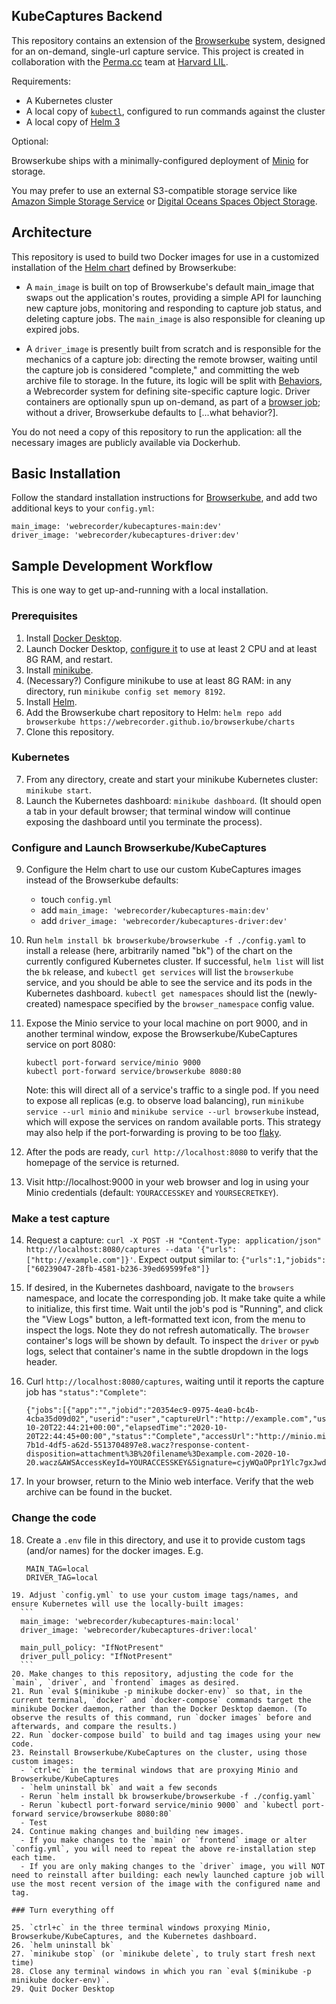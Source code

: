 ## KubeCaptures Backend

This repository contains an extension of the [Browserkube](https://github.com/webrecorder/browserkube) system,
designed for an on-demand, single-url capture service. This project is created in collaboration with the [Perma.cc](https://perma.cc) team at [Harvard LIL](https://github.com/harvard-lil).

Requirements:

- A Kubernetes cluster
- A local copy of [`kubectl`](https://kubernetes.io/docs/tasks/tools/install-kubectl/), configured to run commands against the cluster
- A local copy of [Helm 3](https://v3.helm.sh/)

Optional:

Browserkube ships with a minimally-configured deployment of [Minio](https://min.io/) for storage.

You may prefer to use an external S3-compatible storage service like [Amazon Simple Storage Service](https://aws.amazon.com/s3/) or [Digital Oceans Spaces Object Storage](https://www.digitalocean.com/products/spaces/).


## Architecture

This repository is used to build two Docker images for use in a customized installation of the [Helm chart](https://github.com/webrecorder/browserkube/tree/main/chart) defined by Browserkube:

- A `main_image` is built on top of Browserkube's default main_image that swaps out the application's routes, providing a simple API for launching new capture jobs, monitoring and responding to capture job status, and deleting capture jobs. The `main_image` is also responsible for cleaning up expired jobs.

- A `driver_image` is presently built from scratch and is responsible for the mechanics of a capture job: directing the remote browser, waiting until the capture job is considered "complete," and committing the web archive file to storage. In the future, its logic will be split with [Behaviors](https://github.com/webrecorder/behaviors), a Webrecorder system for defining site-specific capture logic. Driver containers are optionally spun up on-demand, as part of a [browser job](https://github.com/webrecorder/browserkube/blob/d0a0cdda254b980a9b206996599d200ebc17abcf/main/templates/browser-job.yaml#L183); without a driver, Browserkube defaults to [...what behavior?].

You do not need a copy of this repository to run the application: all the necessary images are publicly available via Dockerhub.


## Basic Installation

Follow the standard installation instructions for [Browserkube](https://github.com/webrecorder/browserkube/blob/d0a0cdda254b980a9b206996599d200ebc17abcf/README.md#setup), and add two additional keys to your `config.yml`:

```
main_image: 'webrecorder/kubecaptures-main:dev'
driver_image: 'webrecorder/kubecaptures-driver:dev'
```


## Sample Development Workflow

This is one way to get up-and-running with a local installation.

### Prerequisites

1. Install [Docker Desktop](https://docs.docker.com/desktop/).
2. Launch Docker Desktop, [configure it](https://docs.docker.com/docker-for-mac/#resources) to use at least 2 CPU and at least 8G RAM, and restart.
3. Install [minikube](https://minikube.sigs.k8s.io/docs/start/).
3. (Necessary?) Configure minikube to use at least 8G RAM: in any directory, run `minikube config set memory 8192`.
4. Install [Helm](https://helm.sh/docs/intro/install/).
5. Add the Browserkube chart repository to Helm: `helm repo add browserkube https://webrecorder.github.io/browserkube/charts`
6. Clone this repository.

### Kubernetes

7. From any directory, create and start your minikube Kubernetes cluster: `minikube start`.
8. Launch the Kubernetes dashboard: `minikube dashboard`. (It should open a tab in your default browser; that terminal window will continue exposing the dashboard until you terminate the process).

### Configure and Launch Browserkube/KubeCaptures

9. Configure the Helm chart to use our custom KubeCaptures images instead of the Browserkube defaults:
    - touch `config.yml`
    - add `main_image: 'webrecorder/kubecaptures-main:dev'`
    - add `driver_image: 'webrecorder/kubecaptures-driver:dev'`

10. Run `helm install bk browserkube/browserkube -f ./config.yaml` to install a release (here, arbitrarily named "bk") of the chart on the currently configured Kubernetes cluster. If successful, `helm list` will list the `bk` release, and `kubectl get services` will list the `browserkube` service, and you should be able to see the service and its pods in the Kubernetes dashboard. `kubectl get namespaces` should list the (newly-created) namespace specified by the `browser_namespace` config value.

11. Expose the Minio service to your local machine on port 9000, and in another terminal window, expose the Browserkube/KubeCaptures service on port 8080:
    ```
    kubectl port-forward service/minio 9000
    kubectl port-forward service/browserkube 8080:80
    ```
    Note: this will direct all of a service's traffic to a single pod. If you need to expose all replicas (e.g. to observe load balancing), run `minikube service --url minio` and `minikube service --url browserkube` instead, which will expose the  services on random available ports. This strategy may also help if the port-forwarding is proving to be too [flaky](https://github.com/kubernetes/kubernetes/issues/74551).

12. After the pods are ready, `curl http://localhost:8080` to verify that the homepage of the service is returned.

13. Visit http://localhost:9000 in your web browser and log in using your Minio credentials (default: `YOURACCESSKEY` and `YOURSECRETKEY`).

### Make a test capture

14. Request a capture: `curl -X POST -H "Content-Type: application/json" http://localhost:8080/captures --data '{"urls": ["http://example.com"]}'`. Expect output similar to: `{"urls":1,"jobids":["60239047-28fb-4581-b236-39ed69599fe8"]}`

15. If desired, in the Kubernetes dashboard, navigate to the `browsers` namespace, and locate the corresponding job. It make take quite a while to initialize, this first time. Wait until the job's pod is "Running", and click the "View Logs" button, a left-formatted text icon, from the menu to inspect the logs. Note they do not refresh automatically. The `browser` container's logs will be shown by default. To inspect the `driver` or `pywb` logs, select that container's name in the subtle dropdown in the logs header.

16. Curl `http://localhost:8080/captures`, waiting until it reports the capture job has `"status":"Complete"`:
    ```
    {"jobs":[{"app":"","jobid":"20354ec9-0975-4ea0-bc4b-4cba35d09d02","userid":"user","captureUrl":"http://example.com","userTag":"","startTime":"2020-10-20T22:44:21+00:00","elapsedTime":"2020-10-20T22:44:45+00:00","status":"Complete","accessUrl":"http://minio.minio.svc.cluster.local:9000/kubecaptures/236ca1d4-7b1d-4df5-a62d-5513704897e8.wacz?response-content-disposition=attachment%3B%20filename%3Dexample.com-2020-10-20.wacz&AWSAccessKeyId=YOURACCESSKEY&Signature=cjyWQaOPpr1Ylc7gxJwdsePiXx4%3D&Expires=1603248261"}]}
    ```

17. In your browser, return to the Minio web interface. Verify that the web archive can be found in the bucket.

### Change the code

18. Create a `.env` file in this directory, and use it to provide custom tags (and/or names) for the docker images. E.g.
    ```
    MAIN_TAG=local
    DRIVER_TAG=local
  ```
19. Adjust `config.yml` to use your custom image tags/names, and ensure Kubernetes will use the locally-built images:
    ```
    main_image: 'webrecorder/kubecaptures-main:local'
    driver_image: 'webrecorder/kubecaptures-driver:local'

    main_pull_policy: "IfNotPresent"
    driver_pull_policy: "IfNotPresent"
    ```
20. Make changes to this repository, adjusting the code for the `main`, `driver`, and `frontend` images as desired.
21. Run `eval $(minikube -p minikube docker-env)` so that, in the current terminal, `docker` and `docker-compose` commands target the minikube Docker daemon, rather than the Docker Desktop daemon. (To observe the results of this command, run `docker images` before and afterwards, and compare the results.)
22. Run `docker-compose build` to build and tag images using your new code.
23. Reinstall Browserkube/KubeCaptures on the cluster, using those custom images:
    - `ctrl+c` in the terminal windows that are proxying Minio and Browserkube/KubeCaptures
    - `helm uninstall bk` and wait a few seconds
    - Rerun `helm install bk browserkube/browserkube -f ./config.yaml`
    - Rerun `kubectl port-forward service/minio 9000` and `kubectl port-forward service/browserkube 8080:80`
    - Test
24. Continue making changes and building new images.
    - If you make changes to the `main` or `frontend` image or alter `config.yml`, you will need to repeat the above re-installation step each time.
    - If you are only making changes to the `driver` image, you will NOT need to reinstall after building: each newly launched capture job will use the most recent version of the image with the configured name and tag.

### Turn everything off

25. `ctrl+c` in the three terminal windows proxying Minio, Browserkube/KubeCaptures, and the Kubernetes dashboard.
26. `helm uninstall bk`
27. `minikube stop` (or `minikube delete`, to truly start fresh next time)
28. Close any terminal windows in which you ran `eval $(minikube -p minikube docker-env)`.
29. Quit Docker Desktop

